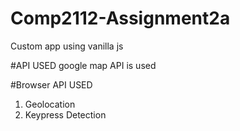 # Comp2112-Assignment2a
Custom app using vanilla js

#API USED
google map API is used 

#Browser API USED

1. Geolocation 
2. Keypress Detection
